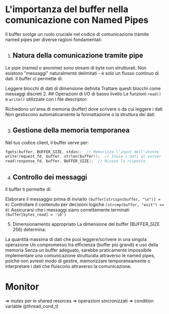 # L'importanza del buffer nella comunicazione con Named Pipes
Il buffer svolge un ruolo cruciale nel codice di comunicazione tramite named pipes per diverse ragioni fondamentali:

1. ## Natura della comunicazione tramite pipe
Le pipe (named o anonime) sono stream di byte non strutturati. Non esistono "messaggi" naturalmente delimitati - è solo un flusso continuo di dati. Il buffer ci permette di:

Leggere blocchi di dati di dimensione definita
Trattare questi blocchi come messaggi discreti
2. ## Operazioni di I/O di basso livello
Le funzioni `read()` e `write()` utilizzate con i file descriptor:

Richiedono un'area di memoria (buffer) dove scrivere o da cui leggere i dati
Non gestiscono automaticamente la formattazione o la struttura dei dati

3. ## Gestione della memoria temporanea
Nel tuo codice client, il buffer serve per:

```C
fgets(buffer, BUFFER_SIZE, stdin);  // Memorizza l'input dell'utente
write(request_fd, buffer, strlen(buffer));  // Invia i dati al server
read(response_fd, buffer, BUFFER_SIZE);  // Riceve la risposta
```

4. ## Controllo dei messaggi
Il buffer ti permette di:

Elaborare il messaggio prima di inviarlo `(buffer[strcspn(buffer, "\n")] = 0)` 
Controllare il contenuto per decisioni logiche `(strcmp(buffer, "exit") == 0)`
Assicurarsi che i messaggi siano correttamente terminati `(buffer[bytes_read] = '\0')`

5. Dimensionamento appropriato
La dimensione del buffer (BUFFER_SIZE 256) determina:

La quantità massima di dati che puoi leggere/scrivere in una singola operazione
Un compromesso tra efficienza (buffer più grandi) e uso della memoria
Senza un buffer adeguato, sarebbe praticamente impossibile implementare una comunicazione strutturata attraverso le named pipes, poiché non avresti modo di gestire, memorizzare temporaneamente o interpretare i dati che fluiscono attraverso la comunicazione.





# Monitor 
=> mutex per le shared resorces
=> operazioni sincronizzati
=> condition variable (pthread_cond_t)